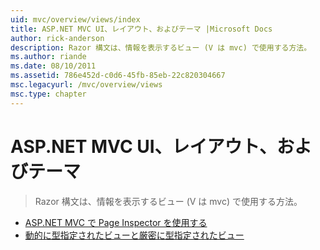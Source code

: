 ```yaml
---
uid: mvc/overview/views/index
title: ASP.NET MVC UI、レイアウト、およびテーマ |Microsoft Docs
author: rick-anderson
description: Razor 構文は、情報を表示するビュー (V は mvc) で使用する方法。
ms.author: riande
ms.date: 08/10/2011
ms.assetid: 786e452d-c0d6-45fb-85eb-22c820304667
msc.legacyurl: /mvc/overview/views
msc.type: chapter
---
```

<a name="aspnet-mvc-ui-layouts-and-themes"></a>ASP.NET MVC UI、レイアウト、およびテーマ
====================
> Razor 構文は、情報を表示するビュー (V は mvc) で使用する方法。


- [ASP.NET MVC で Page Inspector を使用する](using-page-inspector-in-aspnet-mvc.md)
- [動的に型指定されたビューと厳密に型指定されたビュー](dynamic-v-strongly-typed-views.md)
